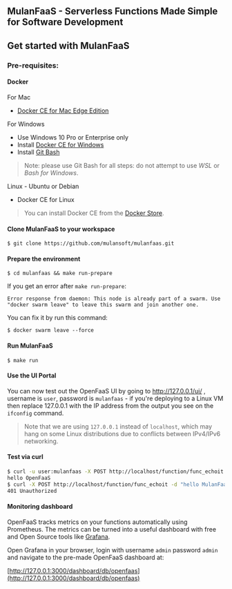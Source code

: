 ## MulanFaaS - Serverless Functions Made Simple for Software Development

## Get started with MulanFaaS

### Pre-requisites:

#### Docker

For Mac

* [Docker CE for Mac Edge Edition](https://store.docker.com/editions/community/docker-ce-desktop-mac)

For Windows 

* Use Windows 10 Pro or Enterprise only
* Install [Docker CE for Windows](https://store.docker.com/editions/community/docker-ce-desktop-windows)
* Install [Git Bash](https://git-scm.com/downloads)

> Note: please use Git Bash for all steps: do not attempt to use *WSL* or *Bash for Windows*.

Linux - Ubuntu or Debian

* Docker CE for Linux

> You can install Docker CE from the [Docker Store](https://store.docker.com).

#### Clone MulanFaaS to your workspace

```
$ git clone https://github.com/mulansoft/mulanfaas.git
```

#### Prepare the environment


```
$ cd mulanfaas && make run-prepare
```

If you get an error after `make run-prepare`:
```
Error response from daemon: This node is already part of a swarm. Use "docker swarm leave" to leave this swarm and join another one.
```

You can fix it by run this command:
```
$ docker swarm leave --force
```

#### Run MulanFaaS

```
$ make run
```

#### Use the UI Portal

You can now test out the OpenFaaS UI by going to http://127.0.0.1/ui/ , username is `user`, password is `mulanfaas` - if you're deploying to a Linux VM then replace 127.0.0.1 with the IP address from the output you see on the `ifconfig` command.

> Note that we are using `127.0.0.1` instead of `localhost`, which may hang on some Linux distributions due to conflicts between IPv4/IPv6 networking.

#### Test via curl

```bash
$ curl -u user:mulanfaas -X POST http://localhost/function/func_echoit -d "hello MulanFaaS"
hello OpenFaaS
$ curl -X POST http://localhost/function/func_echoit -d "hello MulanFaaS"
401 Unauthorized
```

#### Monitoring dashboard
OpenFaaS tracks metrics on your functions automatically using Prometheus. The metrics can be turned into a useful dashboard with free and Open Source tools like [Grafana](https://grafana.com).


Open Grafana in your browser, login with username `admin` password `admin` and navigate to the pre-made OpenFaaS dashboard at:

[http://127.0.0.1:3000/dashboard/db/openfaas](http://127.0.0.1:3000/dashboard/db/openfaas)
